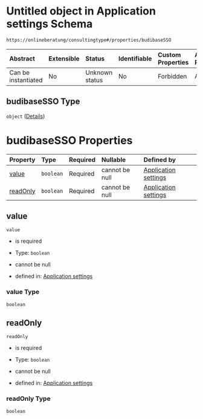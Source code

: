 # Untitled object in Application settings Schema

```txt
https://onlineberatung/consultingtype#/properties/budibaseSSO
```



| Abstract            | Extensible | Status         | Identifiable | Custom Properties | Additional Properties | Access Restrictions | Defined In                                                                     |
| :------------------ | :--------- | :------------- | :----------- | :---------------- | :-------------------- | :------------------ | :----------------------------------------------------------------------------- |
| Can be instantiated | No         | Unknown status | No           | Forbidden         | Allowed               | none                | [application-settings.json*](application-settings.json "open original schema") |

## budibaseSSO Type

`object` ([Details](application-settings-properties-budibasesso.md))

# budibaseSSO Properties

| Property              | Type      | Required | Nullable       | Defined by                                                                                                                                                                     |
| :-------------------- | :-------- | :------- | :------------- | :----------------------------------------------------------------------------------------------------------------------------------------------------------------------------- |
| [value](#value)       | `boolean` | Required | cannot be null | [Application settings](application-settings-properties-budibasesso-properties-value.md "https://onlineberatung/consultingtype#/properties/budibaseSSO/properties/value")       |
| [readOnly](#readonly) | `boolean` | Required | cannot be null | [Application settings](application-settings-properties-budibasesso-properties-readonly.md "https://onlineberatung/consultingtype#/properties/budibaseSSO/properties/readOnly") |

## value



`value`

*   is required

*   Type: `boolean`

*   cannot be null

*   defined in: [Application settings](application-settings-properties-budibasesso-properties-value.md "https://onlineberatung/consultingtype#/properties/budibaseSSO/properties/value")

### value Type

`boolean`

## readOnly



`readOnly`

*   is required

*   Type: `boolean`

*   cannot be null

*   defined in: [Application settings](application-settings-properties-budibasesso-properties-readonly.md "https://onlineberatung/consultingtype#/properties/budibaseSSO/properties/readOnly")

### readOnly Type

`boolean`
